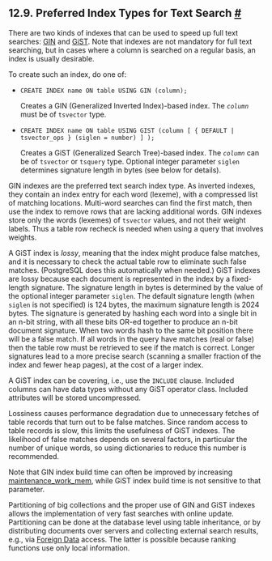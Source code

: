## 12.9. Preferred Index Types for Text Search [#](#TEXTSEARCH-INDEXES)

There are two kinds of indexes that can be used to speed up full text searches: [GIN](gin "Chapter 70. GIN Indexes") and [GiST](gist "Chapter 68. GiST Indexes"). Note that indexes are not mandatory for full text searching, but in cases where a column is searched on a regular basis, an index is usually desirable.

To create such an index, do one of:

* `CREATE INDEX name ON table USING GIN (column);`

    Creates a GIN (Generalized Inverted Index)-based index. The *`column`* must be of `tsvector` type.

* `CREATE INDEX name ON table USING GIST (column [ { DEFAULT | tsvector_ops } (siglen = number) ] );`

    Creates a GiST (Generalized Search Tree)-based index. The *`column`* can be of `tsvector` or `tsquery` type. Optional integer parameter `siglen` determines signature length in bytes (see below for details).

GIN indexes are the preferred text search index type. As inverted indexes, they contain an index entry for each word (lexeme), with a compressed list of matching locations. Multi-word searches can find the first match, then use the index to remove rows that are lacking additional words. GIN indexes store only the words (lexemes) of `tsvector` values, and not their weight labels. Thus a table row recheck is needed when using a query that involves weights.

A GiST index is *lossy*, meaning that the index might produce false matches, and it is necessary to check the actual table row to eliminate such false matches. (PostgreSQL does this automatically when needed.) GiST indexes are lossy because each document is represented in the index by a fixed-length signature. The signature length in bytes is determined by the value of the optional integer parameter `siglen`. The default signature length (when `siglen` is not specified) is 124 bytes, the maximum signature length is 2024 bytes. The signature is generated by hashing each word into a single bit in an n-bit string, with all these bits OR-ed together to produce an n-bit document signature. When two words hash to the same bit position there will be a false match. If all words in the query have matches (real or false) then the table row must be retrieved to see if the match is correct. Longer signatures lead to a more precise search (scanning a smaller fraction of the index and fewer heap pages), at the cost of a larger index.

A GiST index can be covering, i.e., use the `INCLUDE` clause. Included columns can have data types without any GiST operator class. Included attributes will be stored uncompressed.

Lossiness causes performance degradation due to unnecessary fetches of table records that turn out to be false matches. Since random access to table records is slow, this limits the usefulness of GiST indexes. The likelihood of false matches depends on several factors, in particular the number of unique words, so using dictionaries to reduce this number is recommended.

Note that GIN index build time can often be improved by increasing [maintenance\_work\_mem](runtime-config-resource#GUC-MAINTENANCE-WORK-MEM), while GiST index build time is not sensitive to that parameter.

Partitioning of big collections and the proper use of GIN and GiST indexes allows the implementation of very fast searches with online update. Partitioning can be done at the database level using table inheritance, or by distributing documents over servers and collecting external search results, e.g., via [Foreign Data](ddl-foreign-data "5.12. Foreign Data") access. The latter is possible because ranking functions use only local information.